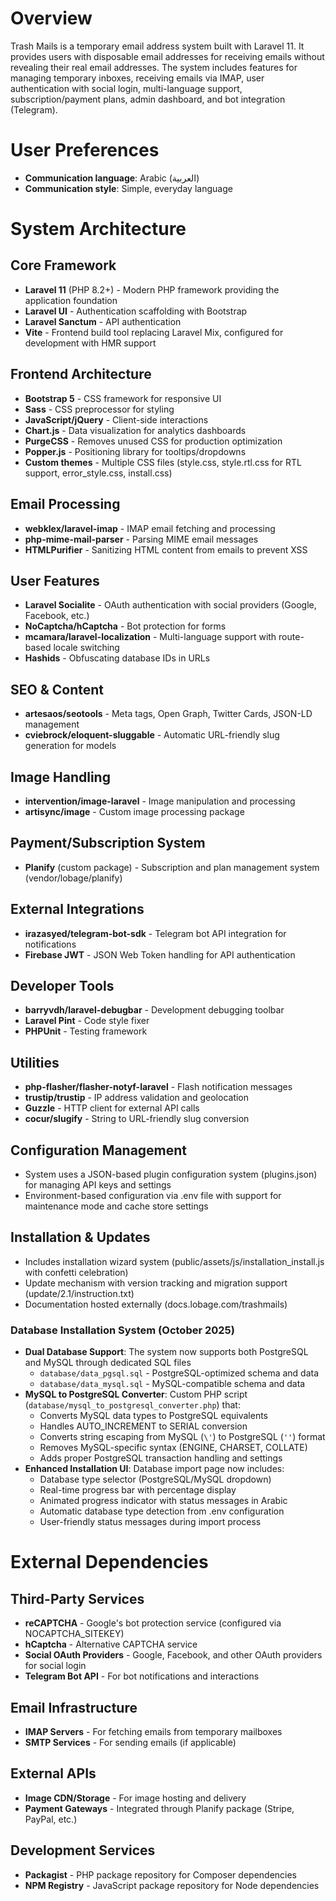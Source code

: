 # Overview

Trash Mails is a temporary email address system built with Laravel 11. It provides users with disposable email addresses for receiving emails without revealing their real email addresses. The system includes features for managing temporary inboxes, receiving emails via IMAP, user authentication with social login, multi-language support, subscription/payment plans, admin dashboard, and bot integration (Telegram).

# User Preferences

- **Communication language**: Arabic (العربية)
- **Communication style**: Simple, everyday language

# System Architecture

## Core Framework
- **Laravel 11** (PHP 8.2+) - Modern PHP framework providing the application foundation
- **Laravel UI** - Authentication scaffolding with Bootstrap
- **Laravel Sanctum** - API authentication
- **Vite** - Frontend build tool replacing Laravel Mix, configured for development with HMR support

## Frontend Architecture
- **Bootstrap 5** - CSS framework for responsive UI
- **Sass** - CSS preprocessor for styling
- **JavaScript/jQuery** - Client-side interactions
- **Chart.js** - Data visualization for analytics dashboards
- **PurgeCSS** - Removes unused CSS for production optimization
- **Popper.js** - Positioning library for tooltips/dropdowns
- **Custom themes** - Multiple CSS files (style.css, style.rtl.css for RTL support, error_style.css, install.css)

## Email Processing
- **webklex/laravel-imap** - IMAP email fetching and processing
- **php-mime-mail-parser** - Parsing MIME email messages
- **HTMLPurifier** - Sanitizing HTML content from emails to prevent XSS

## User Features
- **Laravel Socialite** - OAuth authentication with social providers (Google, Facebook, etc.)
- **NoCaptcha/hCaptcha** - Bot protection for forms
- **mcamara/laravel-localization** - Multi-language support with route-based locale switching
- **Hashids** - Obfuscating database IDs in URLs

## SEO & Content
- **artesaos/seotools** - Meta tags, Open Graph, Twitter Cards, JSON-LD management
- **cviebrock/eloquent-sluggable** - Automatic URL-friendly slug generation for models

## Image Handling
- **intervention/image-laravel** - Image manipulation and processing
- **artisync/image** - Custom image processing package

## Payment/Subscription System
- **Planify** (custom package) - Subscription and plan management system (vendor/lobage/planify)

## External Integrations
- **irazasyed/telegram-bot-sdk** - Telegram bot API integration for notifications
- **Firebase JWT** - JSON Web Token handling for API authentication

## Developer Tools
- **barryvdh/laravel-debugbar** - Development debugging toolbar
- **Laravel Pint** - Code style fixer
- **PHPUnit** - Testing framework

## Utilities
- **php-flasher/flasher-notyf-laravel** - Flash notification messages
- **trustip/trustip** - IP address validation and geolocation
- **Guzzle** - HTTP client for external API calls
- **cocur/slugify** - String to URL-friendly slug conversion

## Configuration Management
- System uses a JSON-based plugin configuration system (plugins.json) for managing API keys and settings
- Environment-based configuration via .env file with support for maintenance mode and cache store settings

## Installation & Updates
- Includes installation wizard system (public/assets/js/installation_install.js with confetti celebration)
- Update mechanism with version tracking and migration support (update/2.1/instruction.txt)
- Documentation hosted externally (docs.lobage.com/trashmails)

### Database Installation System (October 2025)
- **Dual Database Support**: The system now supports both PostgreSQL and MySQL through dedicated SQL files
  - `database/data_pgsql.sql` - PostgreSQL-optimized schema and data
  - `database/data_mysql.sql` - MySQL-compatible schema and data
- **MySQL to PostgreSQL Converter**: Custom PHP script (`database/mysql_to_postgresql_converter.php`) that:
  - Converts MySQL data types to PostgreSQL equivalents
  - Handles AUTO_INCREMENT to SERIAL conversion
  - Converts string escaping from MySQL (`\'`) to PostgreSQL (`''`) format
  - Removes MySQL-specific syntax (ENGINE, CHARSET, COLLATE)
  - Adds proper PostgreSQL transaction handling and settings
- **Enhanced Installation UI**: Database import page now includes:
  - Database type selector (PostgreSQL/MySQL dropdown)
  - Real-time progress bar with percentage display
  - Animated progress indicator with status messages in Arabic
  - Automatic database type detection from .env configuration
  - User-friendly status messages during import process

# External Dependencies

## Third-Party Services
- **reCAPTCHA** - Google's bot protection service (configured via NOCAPTCHA_SITEKEY)
- **hCaptcha** - Alternative CAPTCHA service
- **Social OAuth Providers** - Google, Facebook, and other OAuth providers for social login
- **Telegram Bot API** - For bot notifications and interactions

## Email Infrastructure
- **IMAP Servers** - For fetching emails from temporary mailboxes
- **SMTP Services** - For sending emails (if applicable)

## External APIs
- **Image CDN/Storage** - For image hosting and delivery
- **Payment Gateways** - Integrated through Planify package (Stripe, PayPal, etc.)

## Development Services
- **Packagist** - PHP package repository for Composer dependencies
- **NPM Registry** - JavaScript package repository for Node dependencies
